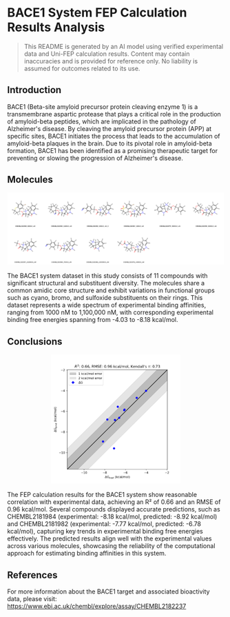# BACE1 System FEP Calculation Results Analysis

> This README is generated by an AI model using verified experimental data and Uni-FEP calculation results. Content may contain inaccuracies and is provided for reference only. No liability is assumed for outcomes related to its use.

## Introduction

BACE1 (Beta-site amyloid precursor protein cleaving enzyme 1) is a transmembrane aspartic protease that plays a critical role in the production of amyloid-beta peptides, which are implicated in the pathology of Alzheimer's disease. By cleaving the amyloid precursor protein (APP) at specific sites, BACE1 initiates the process that leads to the accumulation of amyloid-beta plaques in the brain. Due to its pivotal role in amyloid-beta formation, BACE1 has been identified as a promising therapeutic target for preventing or slowing the progression of Alzheimer's disease.

## Molecules

![Molecular structures of representative compounds](mol_grid.png)

The BACE1 system dataset in this study consists of 11 compounds with significant structural and substituent diversity. The molecules share a common amidic core structure and exhibit variations in functional groups such as cyano, bromo, and sulfoxide substituents on their rings. This dataset represents a wide spectrum of experimental binding affinities, ranging from 1000 nM to 1,100,000 nM, with corresponding experimental binding free energies spanning from -4.03 to -8.18 kcal/mol.

## Conclusions

<p align="center"><img src="result_dG.png" width="300"></p>

The FEP calculation results for the BACE1 system show reasonable correlation with experimental data, achieving an R² of 0.66 and an RMSE of 0.96 kcal/mol. Several compounds displayed accurate predictions, such as CHEMBL2181984 (experimental: -8.18 kcal/mol, predicted: -8.92 kcal/mol) and CHEMBL2181982 (experimental: -7.77 kcal/mol, predicted: -6.78 kcal/mol), capturing key trends in experimental binding free energies effectively. The predicted results align well with the experimental values across various molecules, showcasing the reliability of the computational approach for estimating binding affinities in this system.

## References

For more information about the BACE1 target and associated bioactivity data, please visit:
https://www.ebi.ac.uk/chembl/explore/assay/CHEMBL2182237 